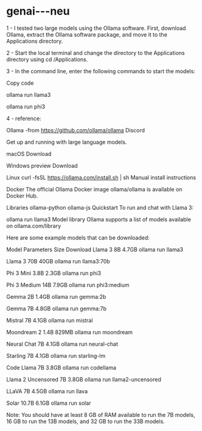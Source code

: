 # genai---neu

1 - I tested two large models using the Ollama software. First, download Ollama, extract the Ollama software package, and move it to the Applications directory.

2 - Start the local terminal and change the directory to the Applications directory using cd /Applications.

3 - In the command line, enter the following commands to start the models:


Copy code

ollama run llama3

ollama run phi3


4 - reference:


Ollama -from https://github.com/ollama/ollama
Discord

Get up and running with large language models.

macOS
Download

Windows preview
Download

Linux
curl -fsSL https://ollama.com/install.sh | sh
Manual install instructions

Docker
The official Ollama Docker image ollama/ollama is available on Docker Hub.

Libraries
ollama-python
ollama-js
Quickstart
To run and chat with Llama 3:

ollama run llama3
Model library
Ollama supports a list of models available on ollama.com/library

Here are some example models that can be downloaded:

Model	Parameters	Size	Download
Llama 3	8B	4.7GB	ollama run llama3

Llama 3	70B	40GB	ollama run llama3:70b

Phi 3 Mini	3.8B	2.3GB	ollama run phi3

Phi 3 Medium	14B	7.9GB	ollama run phi3:medium

Gemma	2B	1.4GB	ollama run gemma:2b

Gemma	7B	4.8GB	ollama run gemma:7b

Mistral	7B	4.1GB	ollama run mistral

Moondream 2	1.4B	829MB	ollama run moondream

Neural Chat	7B	4.1GB	ollama run neural-chat

Starling	7B	4.1GB	ollama run starling-lm

Code Llama	7B	3.8GB	ollama run codellama

Llama 2 Uncensored	7B	3.8GB	ollama run llama2-uncensored

LLaVA	7B	4.5GB	ollama run llava

Solar	10.7B	6.1GB	ollama run solar

Note: You should have at least 8 GB of RAM available to run the 7B models, 16 GB to run the 13B models, and 32 GB to run the 33B models.

